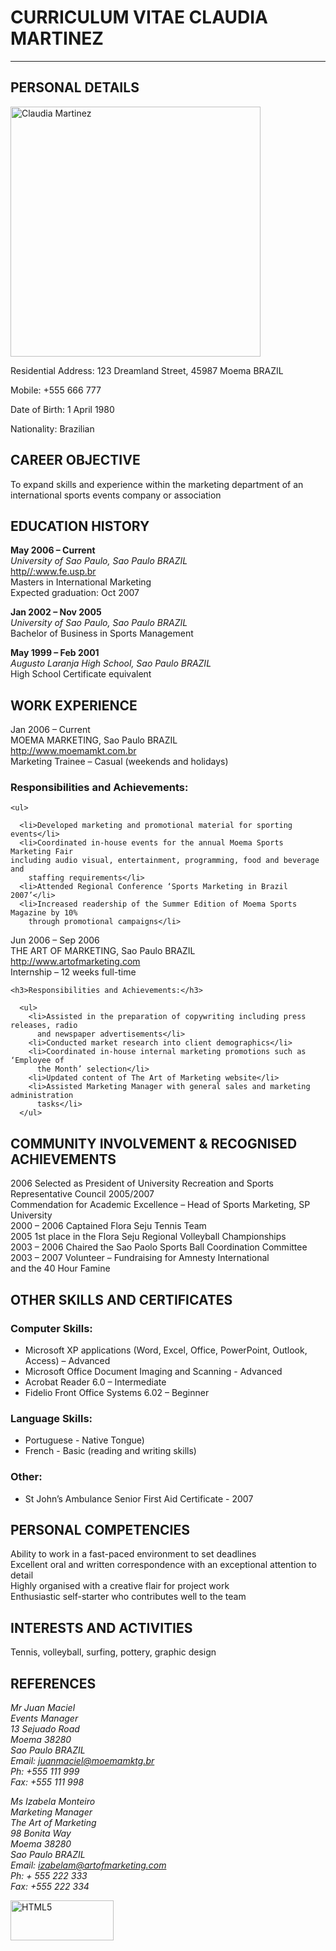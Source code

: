 <!DOCTYPE html>
<html>
<head>
  <meta charset="utf-8">
  <meta name="viewport" content="width=device-width">
  
</head>
<body>
  
<h1>CURRICULUM VITAE CLAUDIA MARTINEZ</h1>
  <hr>
  
  
  <h2>PERSONAL DETAILS</h2>
   <img src="https://upload.wikimedia.org/wikipedia/commons/8/86/Woman_at_Lover%27s_Bridge_Tanjung_Sepat_%28cropped%29.jpg" alt="Claudia Martinez" style="width:400px;height:400px;">
  <p>
    Residential Address: 123 Dreamland Street, 45987 Moema BRAZIL
  </p>
  <p>
    Mobile: +555 666 777
  </p>
  <p>
    Date of Birth: 1  April 1980
  </p>
  <p>
    Nationality: Brazilian
  </p>
  
  <h2>CAREER OBJECTIVE</h2>
  To expand skills and experience within the marketing department of an 
international sports events company or association
  
  <h2>EDUCATION HISTORY</h2>
  <p>
    <strong>May 2006 – Current</strong><br> 
    <em>University of Sao Paulo, Sao Paulo BRAZIL</em><br>
    <a href="http//:www.fe.usp.br">http//:www.fe.usp.br</a><br>
    Masters in International Marketing<br>
    Expected graduation: Oct 2007
  </p>
  
  <p>
    <strong>Jan 2002 – Nov 2005</strong><br>
    <em>University of Sao Paulo, Sao Paulo BRAZIL</em><br>
    Bachelor of Business in Sports Management
  </p>
  
  <p>
    <strong>May 1999 – Feb 2001</strong><br>
    <em>Augusto Laranja High School, Sao Paulo BRAZIL</em><br>
     High School Certificate equivalent<br>
  </p>
  
  
  
  
  <h2>WORK EXPERIENCE</h2>
  Jan 2006 – Current <br>
  MOEMA MARKETING, Sao Paulo BRAZIL<br>
  <a href="http://www.moemamkt.com.br">http://www.moemamkt.com.br</a><br>
  Marketing Trainee – Casual (weekends and holidays)<br>
  
  
  <h3>Responsibilities and Achievements:</h3>
  
    <ul>
      
      <li>Developed marketing and promotional material for sporting events</li>
      <li>Coordinated in-house events for the annual Moema Sports Marketing Fair 
    including audio visual, entertainment, programming, food and beverage and 
        staffing requirements</li>
      <li>Attended Regional Conference ‘Sports Marketing in Brazil 2007’</li>
      <li>Increased readership of the Summer Edition of Moema Sports Magazine by 10% 
        through promotional campaigns</li>
  </ul>
  
 
  Jun 2006 – Sep 2006<br>
  THE ART OF MARKETING, Sao Paulo BRAZIL<br>
  <a href="http://www.artofmarketing.com">http://www.artofmarketing.com</a> <br>
  Internship – 12 weeks full-time<br>
  
 
    <h3>Responsibilities and Achievements:</h3>
    
      <ul>
        <li>Assisted in the preparation of copywriting including press releases, radio 
          and newspaper advertisements</li>
        <li>Conducted market research into client demographics</li>
        <li>Coordinated in-house internal marketing promotions such as ‘Employee of 
          the Month’ selection</li>
        <li>Updated content of The Art of Marketing website</li>
        <li>Assisted Marketing Manager with general sales and marketing administration 
          tasks</li>
      </ul>
    
  
  <h2>COMMUNITY INVOLVEMENT & RECOGNISED ACHIEVEMENTS</h2>
  
  2006 Selected as President of University Recreation and Sports 
  Representative Council
  2005/2007<br>         Commendation for Academic Excellence – Head of Sports 
  Marketing, SP University<br>
  2000 – 2006 Captained Flora Seju Tennis Team<br>
  2005 1st place in the Flora Seju Regional Volleyball 
  Championships<br>
  2003 – 2006 Chaired the Sao Paolo Sports Ball Coordination Committee<br>
  2003 – 2007 Volunteer – Fundraising for Amnesty International <br>
  and the 40 Hour Famine
  
  <h2>OTHER SKILLS AND CERTIFICATES</h2>
  
  <h3>Computer Skills:</h3>
    <ul>
      <li>Microsoft XP applications (Word, Excel, Office, PowerPoint, Outlook, 
        Access) – Advanced</li>
      <li>Microsoft Office Document Imaging and Scanning - Advanced</li>
      <li>Acrobat Reader 6.0 – Intermediate</li>
      <li>Fidelio Front Office Systems 6.02 – Beginner</li>
    </ul>  
   
  <h3>Language Skills:</h3>
    <ul>
      <li>Portuguese - Native Tongue)</li>
      <li>French - Basic (reading and writing skills)</li>
    </ul>
  
  <h3>Other:</h3>
    <ul>
      <li>St John’s Ambulance Senior First Aid Certificate - 2007</li>
    </ul>
  
  <h2>PERSONAL COMPETENCIES</h2>
  
  Ability to work in a fast-paced environment to set deadlines<br>
Excellent oral and written correspondence with an exceptional attention to 
detail<br>
Highly organised with a creative flair for project work<br>
Enthusiastic self-starter who contributes well to the team
  <h2>INTERESTS AND ACTIVITIES</h2>
 Tennis, volleyball, surfing, pottery, graphic design
  <h2>REFERENCES</h2>
  
  <address>
    Mr Juan Maciel<br>
    Events Manager<br>
    13 Sejuado Road<br>
    Moema 38280<br>
    Sao Paulo BRAZIL<br>
    Email: <a href="mailto:juanmaciel@moemamktg.br">juanmaciel@moemamktg.br</a><br>
    Ph:   +555 111 999<br>
    Fax: +555 111 998<br>
    
</address>
  <p>
   
  </p>
  <address>
  Ms Izabela Monteiro<br>
  Marketing Manager<br>
  The Art of Marketing<br>
  98 Bonita Way<br>
  Moema 38280<br>
  Sao Paulo BRAZIL<br>
  Email: <a href="mailto:izabelam@artofmarketing.com">izabelam@artofmarketing.com</a><br>
  Ph: + 555 222 333<br>
  Fax: +555 222 334
  
  </address>
  
  
  
  
  
  
  
  <p><a href="http://validator.w3.org/check?uri=referer" target="_blank"><img src="https://www.w3.org/html/logo/badge/html5-badge-h-css3-semantics.png" width="165" height="64" alt="HTML5" title="HTML5"></a></p>
  
  
  
</body>
</html>
